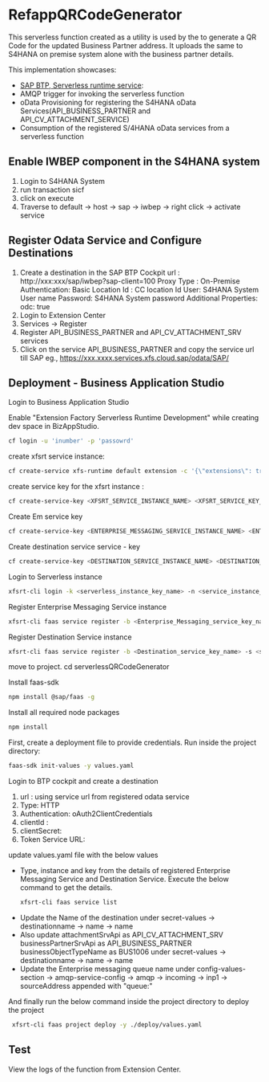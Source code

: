 # RefappQRCodeGenerator

This serverless function created as a utility is used by the to generate a QR Code for the updated Business Partner address. It uploads the same to S4HANA on premise system alone with the business partner details.

This implementation showcases: 
  - [SAP BTP, Serverless runtime service](https://help.sap.com/viewer/bf7b2ff68518427c85b30ac3184ad215/Cloud/en-US/7b8cc2b0e8d141d6aa37c7dff4d70b82.html):
  - AMQP trigger for invoking the serverless function
  - oData Provisioning for registering the S4HANA oData Services(API_BUSINESS_PARTNER and API_CV_ATTACHMENT_SERVICE)
  - Consumption of the registered S/4HANA oData services from a serverless function

## Enable IWBEP component in the S4HANA system
1. Login to S4HANA System
2. run transaction sicf
3. click on execute
4. Traverse to default -> host -> sap -> iwbep -> right click -> activate service

## Register Odata Service and Configure Destinations
1. Create a destination in the SAP BTP Cockpit
 url : http://xxx:xxx/sap/iwbep?sap-client=100
 Proxy Type : On-Premise
 Authentication: Basic
 Location Id : CC location Id
 User: S4HANA System User name
 Password: S4HANA System password
 Additional Properties:
 odc: true
2. Login to Extension Center
3. Services -> Register 
4. Register API_BUSINESS_PARTNER  and API_CV_ATTACHMENT_SRV services 
5. Click on the service API_BUSINESS_PARTNER and copy the service url till SAP eg., https://xxx.xxxx.services.xfs.cloud.sap/odata/SAP/

## Deployment - Business Application Studio

Login to Business Application Studio

Enable "Extension Factory Serverless Runtime Development" while creating dev space in BizAppStudio.

```bash
cf login -u 'inumber' -p 'passowrd'
```
 
create xfsrt service instance: 
```bash
cf create-service xfs-runtime default extension -c '{\"extensions\": true, \"odp\": true}'
```

create service key for the xfsrt instance : 
```bash
cf create-service-key <XFSRT_SERVICE_INSTANCE_NAME> <XFSRT_SERVICE_KEY_NAME>
```

Create Em service key
```bash
cf create-service-key <ENTERPRISE_MESSAGING_SERVICE_INSTANCE_NAME> <ENTERPRISE_MESSAGING_SERVICE_KEY_NAME>
```

Create destination service service - key
```bash
cf create-service-key <DESTINATION_SERVICE_INSTANCE_NAME> <DESTINATION_SERVICE_KEY_NAME>
```

Login to Serverless instance
```bash
xfsrt-cli login -k <serverless_instance_key_name> -n <service_instance_name>
```

Register Enterprise Messaging Service instance
```bash
xfsrt-cli faas service register -b <Enterprise_Messaging_service_key_name> -s <service_name>
```

Register Destination Service instance
```bash
xfsrt-cli faas service register -b <Destination_service_key_name> -s <service_name>
```

move to project. cd serverlessQRCodeGenerator

Install faas-sdk
```bash
npm install @sap/faas -g
```

Install all required node packages
```bash
npm install
```

First, create a deployment file to provide credentials. Run inside the project directory:
```bash
faas-sdk init-values -y values.yaml
```

Login to BTP cockpit and create a destination
 1. url : using service url from registered odata service
 2. Type: HTTP
 3. Authentication: oAuth2ClientCredentials
 4. clientId : <client Id of xfsrt service instance>
 5. clientSecret: <clientSecret of xfsrt service instance>
 6. Token Service URL: <Token URL from xfsrt service instance>

update values.yaml file with the below values
- Type, instance and key from the details of registered Enterprise Messaging Service and Destination Service. Execute the below command to get the details.
  ```bash
  xfsrt-cli faas service list
  ```
- Update the Name of the destination under secret-values -> destinationname -> name -> name 
- Also update attachmentSrvApi as API_CV_ATTACHMENT_SRV
  businessPartnerSrvApi as API_BUSINESS_PARTNER
  businessObjectTypeName as BUS1006
  under secret-values -> destinationname -> name -> name
- Update the Enterprise messaging queue name under config-values-section -> amqp-service-config -> amqp -> incoming -> inp1 -> sourceAddress appended with "queue:<your queue name>"

And finally run the below command inside the project directory to deploy the project
```bash
 xfsrt-cli faas project deploy -y ./deploy/values.yaml
```

## Test

View the logs of the function from Extension Center.
